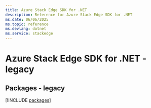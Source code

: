 ```yaml
---
title: Azure Stack Edge SDK for .NET
description: Reference for Azure Stack Edge SDK for .NET
ms.date: 06/06/2025
ms.topic: reference
ms.devlang: dotnet
ms.service: stackedge
---
```

# Azure Stack Edge SDK for .NET - legacy
## Packages - legacy
[!INCLUDE [packages](stack-edge-index.md)]